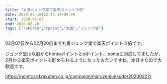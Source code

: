 ```yaml
---
title: "丸善ジュンク堂で楽天ポイント３倍"
date: 2020-02-18T22:44:19+09:00
start: 2020-02-07
end: 2020-02-20
tags: ["rakuten","rpoint","丸善","ジュンク堂"]
---
```


02月07日から02月20日まで丸善ジュンク堂で楽天ポイント３倍です。

ジュンク堂は以前からhontoポイントとdポイント、pontaに対応してましたが、2月から楽天ポイントも貯められるようになったみたいですね。本好きなので大歓迎です。

https://pointcard.rakuten.co.jp/campaign/maruzenjunkudo/20200207/

